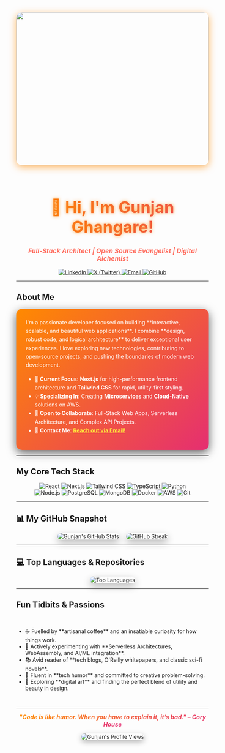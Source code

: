 <p align="center">
  <img src="https://i.pinimg.com/1200x/c0/7a/d4/c07ad492ace4479ca1a5c152c64e7c64.jpg" 
        width="100%" 
        style="border-radius:15px; box-shadow: 0 5px 20px rgba(255, 138, 0, 0.6); margin-bottom: 25px; object-fit: cover; max-height: 400px;">
</p>

<h1 align="center" style="background: linear-gradient(90deg, #ff8a00, #e52e71); -webkit-background-clip: text; color: transparent; font-size: 3em; text-shadow: 0 0 10px rgba(255, 138, 0, 0.7);">
  👋 Hi, I'm <strong>Gunjan Ghangare</strong>!
</h1>
<h3 align="center" style="color:#ff6f61; font-style: italic; font-size: 1.2em;">Full-Stack Architect | Open Source Evangelist | Digital Alchemist</h3>

<p align="center">
  <a href="https://www.linkedin.com/in/gunjan-ghangare/" target="_blank">
    <img alt="LinkedIn" src="https://img.shields.io/badge/LinkedIn-0077B5?style=for-the-badge&logo=linkedin&logoColor=white&labelColor=0A66C2" />
  </a>
  <a href="https://x.com/gunjan-creates-handle" target="_blank">
    <img alt="X (Twitter)" src="https://img.shields.io/badge/X-000000?style=for-the-badge&logo=x&logoColor=white&labelColor=000000" />
  </a>
  <a href="mailto:gunjan.dev@gmail.com">
    <img alt="Email" src="https://img.shields.io/badge/Email-D14836?style=for-the-badge&logo=gmail&logoColor=white&labelColor=c71610" />
  </a>
  <a href="https://github.com/gunjan-creates" target="_blank">
    <img alt="GitHub" src="https://img.shields.io/badge/GitHub-100000?style=for-the-badge&logo=github&logoColor=white&labelColor=100000" />
  </a>
</p>

---

## About Me
<div style="background: linear-gradient(135deg, #ff8a00, #e52e71); padding: 25px; border-radius: 15px; color:white; box-shadow: 0 8px 25px rgba(0, 0, 0, 0.6); line-height: 1.6;">
I'm a passionate developer focused on building **interactive, scalable, and beautiful web applications**. I combine **design, robust code, and logical architecture** to deliver exceptional user experiences. I love exploring new technologies, contributing to open-source projects, and pushing the boundaries of modern web development.

- 🌟 **Current Focus**: **Next.js** for high-performance frontend architecture and **Tailwind CSS** for rapid, utility-first styling.
- 💡 **Specializing In**: Creating **Microservices** and **Cloud-Native** solutions on AWS.
- 🤝 **Open to Collaborate**: Full-Stack Web Apps, Serverless Architecture, and Complex API Projects.
- 📧 **Contact Me**: <a href="mailto:gunjan.dev@gmail.com" style="color: #ffeb3b; text-decoration: underline; font-weight: bold;">Reach out via Email!</a>
</div>

---

## My Core Tech Stack
<p align="center">
  <img src="https://img.shields.io/badge/React-61DAFB?style=for-the-badge&logo=react&logoColor=black&labelColor=00d1ff" alt="React" />
  <img src="https://img.shields.io/badge/Next.js-000000?style=for-the-badge&logo=nextdotjs&logoColor=white&labelColor=303030" alt="Next.js" />
  <img src="https://img.shields.io/badge/Tailwind_CSS-06B6D4?style=for-the-badge&logo=tailwind-css&logoColor=white&labelColor=06B6D4" alt="Tailwind CSS" />
  <img src="https://img.shields.io/badge/TypeScript-3178C6?style=for-the-badge&logo=typescript&logoColor=white&labelColor=3178C6" alt="TypeScript" />
  <img src="https://img.shields.io/badge/Python-3776AB?style=for-the-badge&logo=python&logoColor=white&labelColor=3776AB" alt="Python" />
  <br>
  <img src="https://img.shields.io/badge/Node.js-339933?style=for-the-badge&logo=nodedotjs&logoColor=white&labelColor=32cd32" alt="Node.js" />
  <img src="https://img.shields.io/badge/PostgreSQL-316192?style=for-the-badge&logo=postgresql&logoColor=white&labelColor=316192" alt="PostgreSQL" />
  <img src="https://img.shields.io/badge/MongoDB-47A248?style=for-the-badge&logo=mongodb&logoColor=white&labelColor=47A248" alt="MongoDB" />
  <img src="https://img.shields.io/badge/Docker-2496ED?style=for-the-badge&logo=docker&logoColor=white&labelColor=2496ED" alt="Docker" />
  <img src="https://img.shields.io/badge/AWS-FF9900?style=for-the-badge&logo=amazon-aws&logoColor=black&labelColor=232F3E" alt="AWS" />
  <img src="https://img.shields.io/badge/Git-F05032?style=for-the-badge&logo=git&logoColor=white&labelColor=F05032" alt="Git" />
</p>

---

## 📊 My GitHub Snapshot
<p align="center">
  <img src="https://github-readme-stats.vercel.app/api?username=gunjan-creates&show_icons=true&theme=vue&count_private=true&hide_border=true&title_color=ff8a00&icon_color=ff8a00&text_color=333" alt="Gunjan's GitHub Stats" style="border-radius:12px; box-shadow: 0 8px 20px rgba(0,0,0,0.3); margin-right: 15px;" />
  <img src="https://github-readme-streak-stats.herokuapp.com/?user=gunjan-creates&theme=vue&hide_border=true&date_format=M%20j%5B%2C%20Y%5D&stroke=ff8a00" alt="GitHub Streak" style="border-radius:12px; box-shadow: 0 8px 20px rgba(0,0,0,0.3);" />
</p>

---

## 💻 Top Languages & Repositories
<p align="center">
  <img src="https://github-readme-stats.vercel.app/api/top-langs/?username=gunjan-creates&layout=compact&theme=vue&hide_border=true&langs_count=6&title_color=e52e71&icon_color=e52e71" alt="Top Languages" style="border-radius:12px; box-shadow: 0 8px 20px rgba(0,0,0,0.3);" />
</p>

---

## Fun Tidbits & Passions
<div style="padding: 15px 0;">
<ul>
  <li>☕ Fuelled by **artisanal coffee** and an insatiable curiosity for how things work.</li>
  <li>🌱 Actively experimenting with **Serverless Architectures, WebAssembly, and AI/ML integration**.</li>
  <li>📚 Avid reader of **tech blogs, O'Reilly whitepapers, and classic sci-fi novels**.</li>
  <li>💬 Fluent in **tech humor** and committed to creative problem-solving.</li>
  <li>🎨 Exploring **digital art** and finding the perfect blend of utility and beauty in design.</li>
</ul>
</div>

---

<p align="center">
  <i style="background: linear-gradient(90deg, #ff8a00, #e52e71); -webkit-background-clip: text; color: transparent; font-weight: bold; font-size: 1.1em;">
    "Code is like humor. When you have to explain it, it’s bad." – Cory House
  </i>
</p>

<p align="center">
  <img src="https://profile-counter.glitch.me/gunjan-creates/count.svg" alt="Gunjan's Profile Views" style="border-radius:12px; box-shadow:0 5px 15px rgba(0,0,0,0.3);" />
</p>
